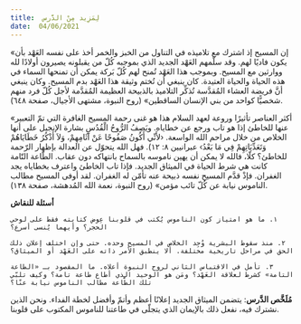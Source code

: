 ```yaml
---
title:  لِمَزِيد مِنْ الدَّرس
date:  04/06/2021
---
```


«إن المسيح إذ اشترك مع تلاميذه في التناول من الخبز والخمر أخذ على نفسه العَهْد بأن يكون فاديًا لهم. وقد سلّمهم العَهْد الجديد الذي بموجبه كُلّ من يقبلونه يصيرون أولادًا لله ووارثين مع المسيح. وبموجب هذا العَهْد تُمنح لهم كُلّ بَركة يمكن أن تمنحها السماء في هذه الحياة والحياة العتيدة. كان ينبغي أن تُختم وثيقة هذا العَهْد بدم المسيح. وكان ينبغي أنَّ فريضة العشاء المُقدَّسة تُذكِّر التلاميذ بالذبيحة العظيمة المُقدَّمة لأجل كُلّ فرد منهم شخصيًّا كواحد من بني الإنسان الساقطين» (روح النبوة، مشتهى الأجيال، صفحة ٦٤٨).

«أكثر العناصر تأثيرًا وروعة لعهد السلام هذا هو غنى رحمة المسيح الغافرة التي تمّ التعبير عنها للخاطئ إذا هو تاب ورجع عن خطاياه. ويَصِفُ الرُّوحُ الْقُدُسِ بشارة الإنجيل على أنها الخلاص من خلال مراحم الله الواسعة. ‹لأَنِّي أَكُونُ صَفُوحًا عَنْ آثَامِهِمْ، وَلاَ أَذْكُرُ خَطَايَاهُمْ وَتَعَدِّيَاتِهِمْ فِي مَا بَعْدُ› عبرانيين ٨: ١٢). فهل الله يتحوّل عن العدالة بإظهار الرّحمة للخاطئ؟ كلّا، فالله لا يمكن أن يهين ناموسه بالسماح بانتهاكه دون عقاب. الطّاعة التّامة كانت هي شرط الحياة في الميثاق الجديد. فإذا تاب الخاطئ واعترف بخطاياه يجد الغفران. فإذْ قدَّم المسيح نفسه ذبيحة عنه تأمّن له الغفران. لقد أوفى المسيح مطالب الناموس نيابة عن كُلّ تائب مؤمن» (روح النبوة، نعمة الله المُدهشة، صفحة ١٣٨).

**أسئلة للنقاش**

`١. ما هو امتياز كون الناموس يُكتب في قلوبنا عِوض كتابته فقط على لوحي الحجر؟ وأيهما يُنسى أسرع؟`

`٢. منذ سقوط البشرية وُجِد الخلاص في المسيح وحده. حتى وإن اختلف إعلان ذلك الحق في مراحل تاريخية مختلفة. ألا ينطبق الأمر ذاته على العَهْد أو الميثاق؟`

`٣. تأمل في الاقتباس الثاني لروح النبوة أعلاه. ما المقصود بـ «الطاعة التامة» كشرط لعلاقة العَهْد؟ ومَن هو الوحيد الذي أطاع طاعة تامة؟ وكيف تلبّي تلك الطَّاعة مطالب الناموس نيابة عنّا؟`

**مُلَخَّص الدَّرس**: يتضمن الميثاق الجديد إعلانًا أعظم وأتمّ وأفضل لخطة الفداء. ونحن الذين نشترك فيه، نفعل ذلك بالإيمان الذي يتجلّى في طاعتنا للناموس المكتوب على قلوبنا.